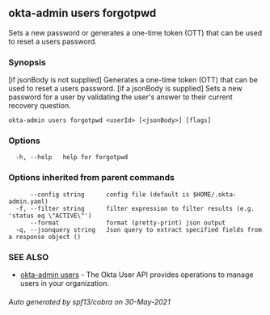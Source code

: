 ## okta-admin users forgotpwd

Sets a new password or generates a one-time token (OTT) that can be used to reset a users password.

### Synopsis

[if jsonBody is not supplied] Generates a one-time token (OTT) that can be used to reset a users password.
	[if a jsonBody is supplied] Sets a new password for a user by validating the user&#x27;s answer to their current recovery question.
	

```
okta-admin users forgotpwd <userId> [<jsonBody>] [flags]
```

### Options

```
  -h, --help   help for forgotpwd
```

### Options inherited from parent commands

```
      --config string      config file (default is $HOME/.okta-admin.yaml)
  -f, --filter string      filter expression to filter results (e.g. 'status eq \"ACTIVE\"')
      --format             format (pretty-print) json output
  -q, --jsonquery string   Json query to extract specified fields from a response object ()
```

### SEE ALSO

* [okta-admin users](okta-admin_users.md)	 - The Okta User API provides operations to manage users in your organization.

###### Auto generated by spf13/cobra on 30-May-2021

